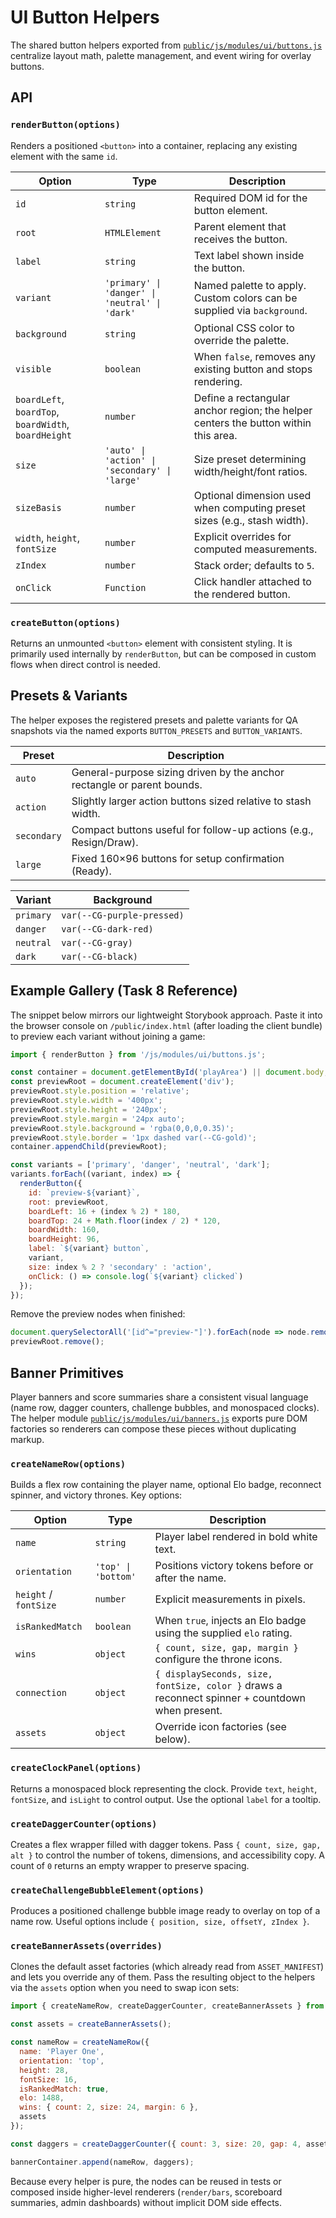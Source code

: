 # UI Button Helpers

The shared button helpers exported from [`public/js/modules/ui/buttons.js`](../public/js/modules/ui/buttons.js) centralize layout math, palette management, and event wiring for overlay buttons.

## API

### `renderButton(options)`

Renders a positioned `<button>` into a container, replacing any existing element with the same `id`.

| Option | Type | Description |
| --- | --- | --- |
| `id` | `string` | Required DOM id for the button element. |
| `root` | `HTMLElement` | Parent element that receives the button. |
| `label` | `string` | Text label shown inside the button. |
| `variant` | `'primary' \| 'danger' \| 'neutral' \| 'dark'` | Named palette to apply. Custom colors can be supplied via `background`. |
| `background` | `string` | Optional CSS color to override the palette. |
| `visible` | `boolean` | When `false`, removes any existing button and stops rendering. |
| `boardLeft`, `boardTop`, `boardWidth`, `boardHeight` | `number` | Define a rectangular anchor region; the helper centers the button within this area. |
| `size` | `'auto' \| 'action' \| 'secondary' \| 'large'` | Size preset determining width/height/font ratios. |
| `sizeBasis` | `number` | Optional dimension used when computing preset sizes (e.g., stash width). |
| `width`, `height`, `fontSize` | `number` | Explicit overrides for computed measurements. |
| `zIndex` | `number` | Stack order; defaults to `5`. |
| `onClick` | `Function` | Click handler attached to the rendered button. |

### `createButton(options)`

Returns an unmounted `<button>` element with consistent styling. It is primarily used internally by `renderButton`, but can be composed in custom flows when direct control is needed.

## Presets & Variants

The helper exposes the registered presets and palette variants for QA snapshots via the named exports `BUTTON_PRESETS` and `BUTTON_VARIANTS`.

| Preset | Description |
| --- | --- |
| `auto` | General-purpose sizing driven by the anchor rectangle or parent bounds. |
| `action` | Slightly larger action buttons sized relative to stash width. |
| `secondary` | Compact buttons useful for follow-up actions (e.g., Resign/Draw). |
| `large` | Fixed 160×96 buttons for setup confirmation (Ready). |

| Variant | Background |
| --- | --- |
| `primary` | `var(--CG-purple-pressed)` |
| `danger` | `var(--CG-dark-red)` |
| `neutral` | `var(--CG-gray)` |
| `dark` | `var(--CG-black)` |

## Example Gallery (Task 8 Reference)

The snippet below mirrors our lightweight Storybook approach. Paste it into the browser console on `/public/index.html` (after loading the client bundle) to preview each variant without joining a game:

```js
import { renderButton } from '/js/modules/ui/buttons.js';

const container = document.getElementById('playArea') || document.body;
const previewRoot = document.createElement('div');
previewRoot.style.position = 'relative';
previewRoot.style.width = '400px';
previewRoot.style.height = '240px';
previewRoot.style.margin = '24px auto';
previewRoot.style.background = 'rgba(0,0,0,0.35)';
previewRoot.style.border = '1px dashed var(--CG-gold)';
container.appendChild(previewRoot);

const variants = ['primary', 'danger', 'neutral', 'dark'];
variants.forEach((variant, index) => {
  renderButton({
    id: `preview-${variant}`,
    root: previewRoot,
    boardLeft: 16 + (index % 2) * 180,
    boardTop: 24 + Math.floor(index / 2) * 120,
    boardWidth: 160,
    boardHeight: 96,
    label: `${variant} button`,
    variant,
    size: index % 2 ? 'secondary' : 'action',
    onClick: () => console.log(`${variant} clicked`)
  });
});
```

Remove the preview nodes when finished:

```js
document.querySelectorAll('[id^="preview-"]').forEach(node => node.remove());
previewRoot.remove();
```

## Banner Primitives

Player banners and score summaries share a consistent visual language (name row, dagger counters, challenge bubbles, and monospaced clocks). The helper module [`public/js/modules/ui/banners.js`](../public/js/modules/ui/banners.js) exports pure DOM factories so renderers can compose these pieces without duplicating markup.

### `createNameRow(options)`

Builds a flex row containing the player name, optional Elo badge, reconnect spinner, and victory thrones. Key options:

| Option | Type | Description |
| --- | --- | --- |
| `name` | `string` | Player label rendered in bold white text. |
| `orientation` | `'top' \| 'bottom'` | Positions victory tokens before or after the name. |
| `height` / `fontSize` | `number` | Explicit measurements in pixels. |
| `isRankedMatch` | `boolean` | When `true`, injects an Elo badge using the supplied `elo` rating. |
| `wins` | `object` | `{ count, size, gap, margin }` configure the throne icons. |
| `connection` | `object` | `{ displaySeconds, size, fontSize, color }` draws a reconnect spinner + countdown when present. |
| `assets` | `object` | Override icon factories (see below). |

### `createClockPanel(options)`

Returns a monospaced block representing the clock. Provide `text`, `height`, `fontSize`, and `isLight` to control output. Use the optional `label` for a tooltip.

### `createDaggerCounter(options)`

Creates a flex wrapper filled with dagger tokens. Pass `{ count, size, gap, alt }` to control the number of tokens, dimensions, and accessibility copy. A count of `0` returns an empty wrapper to preserve spacing.

### `createChallengeBubbleElement(options)`

Produces a positioned challenge bubble image ready to overlay on top of a name row. Useful options include `{ position, size, offsetY, zIndex }`.

### `createBannerAssets(overrides)`

Clones the default asset factories (which already read from `ASSET_MANIFEST`) and lets you override any of them. Pass the resulting object to the helpers via the `assets` option when you need to swap icon sets:

```js
import { createNameRow, createDaggerCounter, createBannerAssets } from '/js/modules/ui/banners.js';

const assets = createBannerAssets();

const nameRow = createNameRow({
  name: 'Player One',
  orientation: 'top',
  height: 28,
  fontSize: 16,
  isRankedMatch: true,
  elo: 1488,
  wins: { count: 2, size: 24, margin: 6 },
  assets
});

const daggers = createDaggerCounter({ count: 3, size: 20, gap: 4, assets });

bannerContainer.append(nameRow, daggers);
```

Because every helper is pure, the nodes can be reused in tests or composed inside higher-level renderers (`render/bars`, scoreboard summaries, admin dashboards) without implicit DOM side effects.

